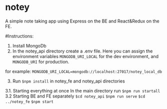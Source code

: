 # notey

A simple note taking app using Express on the BE and React&Redux on the FE.

#Instructions:

1. Install MongoDb
2. In the notey_api directory create a .env file. Here you can assign the environment variables `MONGODB_URI_LOCAL` for 
the dev environment, and `MONGODB_URI` for production.

for example: 
`MONGODB_URI_LOCAL=mongodb://localhost:27017/notey_local_db`

3. Run `$npm install` in notey_fe and notey_api directories

3.1. Starting everything at once
  In the main directory run `$npm run startall`
3.2 Starting BE and FE separately
  `$cd notey_api`
  `$npm run serve`
  `$cd ../notey_fe`
  `$npm start`
 
 
